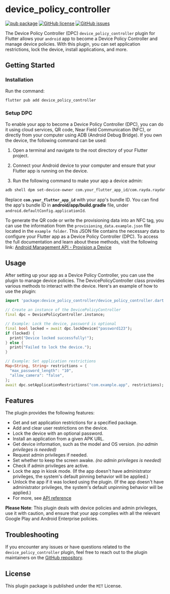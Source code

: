 # device_policy_controller

[![pub package](https://img.shields.io/pub/v/device_policy_controller.svg)](https://pub.dartlang.org/packages/device_policy_controller) [![GitHub license](https://img.shields.io/github/license/itisnajim/device_policy_controller)](https://github.com/itisnajim/device_policy_controller/blob/master/LICENSE)  [![GitHub issues](https://img.shields.io/github/issues/itisnajim/device_policy_controller)](https://github.com/itisnajim/device_policy_controller/issues)

The Device Policy Controller (DPC) `device_policy_controller` plugin for Flutter allows your `android` app to become a Device Policy Controller and manage device policies. With this plugin, you can set application restrictions, lock the device, install applications, and more.

## Getting Started

### Installation

Run the command:
```bash
flutter pub add device_policy_controller
```

### Setup DPC

To enable your app to become a Device Policy Controller (DPC), you can do it using cloud services, QR code, Near Field Communication (NFC), or directly from your computer using ADB (Android Debug Bridge). If you own the device, the following command can be used:

1. Open a terminal and navigate to the root directory of your Flutter project.

2. Connect your Android device to your computer and ensure that your Flutter app is running on the device.

3. Run the following command to make your app a device admin:

```bash
adb shell dpm set-device-owner com.your_flutter_app_id/com.rayda.raydatrack.device_policy_controller.AppDeviceAdminReceiver
```
Replace **`com.your_flutter_app_id`** with your app's bundle ID. You can find the app's bundle ID in **android/app/build.gradle** file, under `android.defaultConfig.applicationId`.

To generate the QR code or write the provisioning data into an NFC tag, you can use the information from the `provisioning_data.example.json` file located in the `example folder`. This JSON file contains the necessary data to configure your Flutter app as a Device Policy Controller (DPC).
To access the full documentation and learn about these methods, visit the following link:
[Android Management API - Provision a Device](https://developers.google.com/android/management/provision-device#qr_code_method)

## Usage

After setting up your app as a Device Policy Controller, you can use the plugin to manage device policies. The DevicePolicyController class provides various methods to interact with the device. Here's an example of how to use the plugin:


```dart
import 'package:device_policy_controller/device_policy_controller.dart';

// Create an instance of the DevicePolicyController
final dpc = DevicePolicyController.instance;

// Example: Lock the device, password is optional
final bool locked = await dpc.lockDevice("password123");
if (locked) {
  print("Device locked successfully!");
} else {
  print("Failed to lock the device.");
}

// Example: Set application restrictions
Map<String, String> restrictions = {
  "max_password_length": "10",
  "allow_camera": "false",
};
await dpc.setApplicationRestrictions("com.example.app", restrictions);
```

## Features
The plugin provides the following features:

* Get and set application restrictions for a specified package.
* Add and clear user restrictions on the device.
* Lock the device with an optional password.
* Install an application from a given APK URL.
* Get device information, such as the model and OS version. *(no admin privileges is needed)*
* Request admin privileges if needed.
* Set whether to keep the screen awake. *(no admin privileges is needed)*
* Check if admin privileges are active.
* Lock the app in kiosk mode. (If the app doesn't have administrator privileges, the system's default pinning behavior will be applied.)
* Unlock the app if it was locked using the plugin. (If the app doesn't have administrator privileges, the system's default unpinning behavior will be applied.)
* For more, see [API reference](https://pub.dev/documentation/device_policy_controller/latest/)

**Please Note**: This plugin deals with device policies and admin privileges, use it with caution, and ensure that your app complies with all the relevant Google Play and Android Enterprise policies.

## Troubleshooting
If you encounter any issues or have questions related to the `device_policy_controller` plugin, feel free to reach out to the plugin maintainers on the [GitHub repository](https://github.com/itisnajim/device_policy_controller).

## License
This plugin package is published under the `MIT` License.
